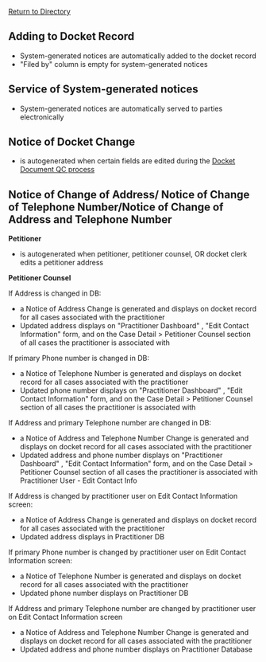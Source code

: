 [Return to Directory](./README.md)

## Adding to Docket Record
* System-generated notices are automatically added to the docket record
* "Filed by" column is empty for system-generated notices

## Service of System-generated notices
* System-generated notices are automatically served to parties electronically

## Notice of Docket Change
* is autogenerated when certain fields are edited during the [Docket Document QC process](https://github.com/flexion/ef-cms/wiki/Docket-Document-QC-Process)

## Notice of Change of Address/ Notice of Change of Telephone Number/Notice of Change of Address and Telephone Number
**Petitioner**
* is autogenerated when petitioner, petitioner counsel, OR docket clerk edits a petitioner address

**Petitioner Counsel**

If Address is changed in DB:
* a Notice of Address Change is generated and displays on docket record for all cases associated with the practitioner
* Updated address displays on "Practitioner Dashboard" , "Edit Contact Information" form, and on the Case Detail > Petitioner Counsel section of all cases the practitioner is associated with

If primary Phone number is changed in DB:
* a Notice of Telephone Number is generated and displays on docket record for all cases associated with the practitioner
* Updated phone number displays on "Practitioner Dashboard" , "Edit Contact Information" form, and on the Case Detail > Petitioner Counsel section of all cases the practitioner is associated with

If Address and primary Telephone number are changed in DB:
* a Notice of Address and Telephone Number Change is generated and displays on docket record for all cases associated with the practitioner
* Updated address and phone number displays on "Practitioner Dashboard" , "Edit Contact Information" form, and on the Case Detail > Petitioner Counsel section of all cases the practitioner is associated with
Practitioner User - Edit Contact Info

If Address is changed by practitioner user on Edit Contact Information screen:
* a Notice of Address Change is generated and displays on docket record for all cases associated with the practitioner
* Updated address displays in Practitioner DB

If primary Phone number is changed by practitioner user on Edit Contact Information screen:
* a Notice of Telephone Number is generated and displays on docket record for all cases associated with the practitioner
* Updated phone number displays on Practitioner DB

If Address and primary Telephone number are changed by practitioner user on Edit Contact Information screen
* a Notice of Address and Telephone Number Change is generated and displays on docket record for all cases associated with the practitioner
* Updated address and phone number displays on Practitioner Database

